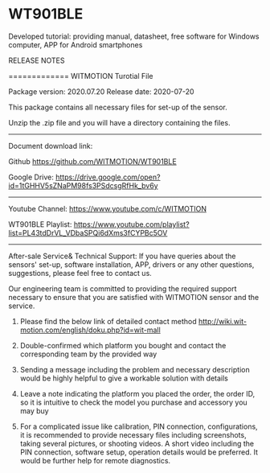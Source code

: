 # WT901BLE
 Developed tutorial: providing manual, datasheet, free software for Windows computer, APP for Android smartphones
 
RELEASE NOTES

=============
WITMOTION Turotial File 

Package version: 2020.07.20
Release date:    2020-07-20

This package contains all necessary files for set-up of the sensor.

Unzip the .zip file and you will have a directory containing the files.

-----------

Document download link:

Github 
https://github.com/WITMOTION/WT901BLE

Google Drive: 
https://drive.google.com/open?id=1tGHHV5sZNaPM98fs3PSdcsgRfHk_bv6y

-----------
Youtube Channel: 
https://www.youtube.com/c/WITMOTION

WT901BLE Playlist: 
https://www.youtube.com/playlist?list=PL43tdDrVL_VDbaSPQi6dXms3fCYPBc5OV

-----------
After-sale Service& Technical Support: 
If you have queries about the sensors' set-up, software installation, APP, drivers
or any other questions, suggestions, please feel free to contact us.

Our engineering team is committed to providing the required support necessary 
to ensure that you are satisfied with WITMOTION sensor and the service.

1. Please find the below link of detailed contact method
http://wiki.wit-motion.com/english/doku.php?id=wit-mall

2. Double-confirmed which platform you bought and 
contact the corresponding team by the provided way

3. Sending a message including the problem and necessary description 
would be highly helpful to give a workable solution with details

4. Leave a note indicating the platform you placed the order, 
the order ID, so it is intuitive to check the model you purchase 
and accessory you may buy

5. For a complicated issue like calibration, PIN connection, configurations, 
it is recommended to provide necessary files including screenshots, 
taking several pictures, or shooting videos. A short video including the PIN connection, 
software setup, operation details would be preferred.
It would be further help for remote diagnostics.
